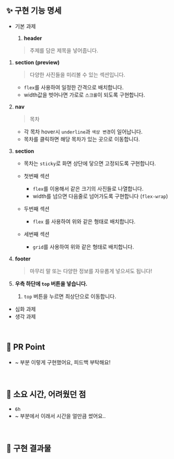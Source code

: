 <!-- PR의 제목은 "[ n주차 기본/심화/생각 과제 ] 과제명 " 으로 작성해주시면 되겠습니다 -->
<!-- PR은 리뷰어를 위한 글입니다, 보다 더 상세하게 적음으로써 소통을 활성화해봐요! -->

## ✨ 구현 기능 명세

- 기본 과제
    1. **header**
    
    > 주제를 담은 제목을 넣어줍니다.


1. **section (preview)**
    
    > 다양한 사진들을 미리볼 수 있는 섹션입니다.

    - `flex`를 사용하여 일정한 간격으로 배치합니다.
    - width값을 벗어나면 가로로 `스크롤`이 되도록 구현합니다.

1. **nav**
    
    > 목차
    > 
    - 각 목차 hover시 `underline`과 `색상 변경`이 일어납니다.
    - 목차를 클릭하면 해당 목차가 있는 곳으로 이동합니다.

1. **section**
    
    - 목차는 `sticky`로 화면 상단에 닿으면 고정되도록 구현합니다.
    - 첫번째 섹션
        - `flex`를 이용해서 같은 크기의 사진들로 나열합니다.
        - width를 넘으면 다음줄로 넘어가도록 구현합니다 (`flex-wrap`)
    - 두번째 섹션
        - `flex` 를 사용하여 위와 같은 형태로 배치합니다.

    - 세번째 섹션
        - `grid`를 사용하여 위와 같은 형태로 배치합니다.
2. **footer**
    
    > 마무리 말 또는 다양한 정보를 자유롭게 넣으셔도 됩니다!
    
3. **우측 하단에 `top` 버튼을 넣습니다.**
    1. `top` 버튼을 누르면 최상단으로 이동합니다.
- 심화 과제
- 생각 과제

<br />

## 💎 PR Point

- ~ 부분 이렇게 구현했어요, 피드백 부탁해요!

<br />

## 🥺 소요 시간, 어려웠던 점

- `6h`
- ~ 부분에서 이래서 시간을 얼만큼 썼어요..

<br />

## 🌈 구현 결과물

<!-- 스크린샷, gif, 배포링크 등 자유롭게 작성하되 애니메이션이나 동적UI 확인이 필요한 경우에는 스크린샷은 인정하지 않습니다. -->
